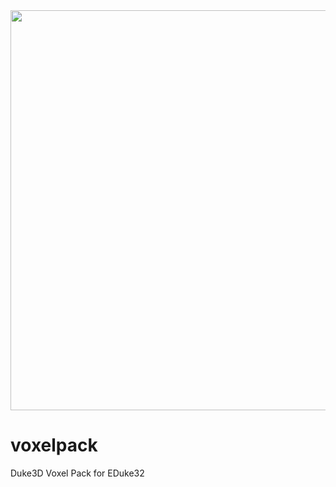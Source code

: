 <img src="https://i.ibb.co/PCJC2b1/dn3d-logo-github-full.png" width="640"/>

# voxelpack
Duke3D Voxel Pack for EDuke32
